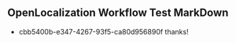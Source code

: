 ## OpenLocalization Workflow Test MarkDown
* cbb5400b-e347-4267-93f5-ca80d956890f 
thanks!<!--HONumber=Mar16_HO4-->
